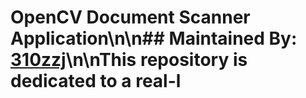 # OpenCV Document Scanner Application\n\n## Maintained By: [310zzj](https://www.linkedin.com/310zzj)\n\nThis repository is dedicated to a real-l